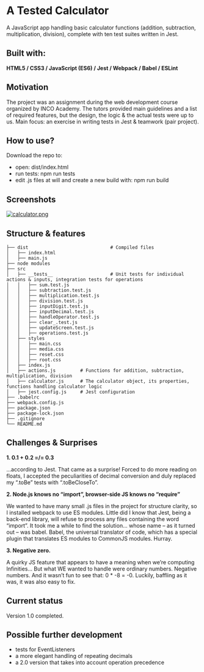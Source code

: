 # A Tested Calculator

A JavaScript app handling basic calculator functions (addition, subtraction, multiplication, division), complete with ten test suites written in Jest.

## Built with:
**HTML5 / CSS3 /	JavaScript (ES6) /	Jest /	Webpack / Babel / ESLint**

## Motivation
The project was an assignment during the web development course organized by INCO Academy. The tutors provided main guidelines and a list of required features, but the design, the logic & the actual tests were up to us.
Main focus: an exercise in writing tests in Jest & teamwork (pair project). 

## How to use? 
Download the repo to:
- open: dist/index.html
- run tests: npm run tests
- edit .js files at will and create a new build with: npm run build

## Screenshots

[![calculator.png](https://i.postimg.cc/4Nn8LqGx/calculator.png)](https://postimg.cc/8jQBsys2)

## Structure & features 

```
├── dist                              # Compiled files
│   ├── index.html
│   ├── main.js  
├── node modules                   
├── src                    
│   ├── __tests__                     # Unit tests for individual actions & inputs, integration tests for operations
│   │   ├── sum.test.js
│   │   ├── subtraction.test.js
│   │   ├── multiplication.test.js
│   │   ├── division.test.js
│   │   ├── inputDigit.test.js
│   │   ├── inputDecimal.test.js
│   │   ├── handleOperator.test.js
│   │   ├── clear_.test.js
│   │   ├── updateScreen.test.js
│   │   ├── operations.test.js
│   ├── styles
│   │   ├── main.css
│   │   ├── media.css
│   │   ├── reset.css
│   │   ├── root.css
│   ├── index.js           
│   ├── actions.js         # Functions for addition, subtraction, multiplication, division
│   ├── calculator.js      # The calculator object, its properties, functions handling calculator logic
│   ├── jest.config.js     # Jest configuration
├── .babelrc                  
├── webpack.config.js
├── package.json
├── package-lock.json
├── .gitignore
└── README.md

```

## Challenges & Surprises

**1. 0.1 + 0.2 =/= 0.3**

…according to Jest. That came as a surprise! Forced to do more reading on floats, I accepted the peculiarities of decimal conversion and duly replaced my “.toBe” tests with “.toBeCloseTo”.

**2. Node.js knows no “import”, browser-side JS knows no “require”**

We wanted to have many small .js files in the project for structure clarity, so I installed webpack to use ES modules. Little did I know that Jest, being a back-end library, will refuse to process any files containing the word “import”. It took me a while to find the solution… whose name – as it turned out – was babel. Babel, the universal translator of code, which has a special plugin that translates ES modules to CommonJS modules. Hurray.

**3. Negative zero.**

A quirky JS feature that appears to have a meaning when we’re computing Infinities… But what WE wanted to handle were ordinary numbers. Negative numbers. And it wasn’t fun to see that: 
0 * -8 = -0. 
Luckily, baffling as it was, it was also easy to fix.

## Current status

Version 1.0 completed. 

## Possible further development
-	tests for EventListeners
-	a more elegant handling of repeating decimals
-	a 2.0 version that takes into account operation precedence

